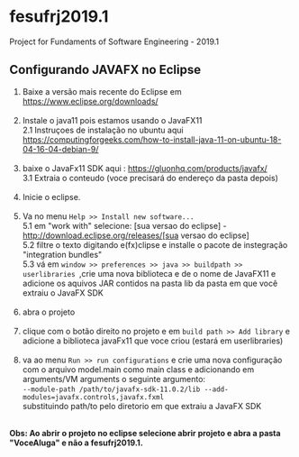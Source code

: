 # fesufrj2019.1
Project for Fundaments of Software Engineering - 2019.1


## Configurando JAVAFX no Eclipse

1. Baixe a versão mais recente do Eclipse em https://www.eclipse.org/downloads/<br><br>
2. Instale o java11 pois estamos usando o JavaFX11 <br>
  2.1 Instruçoes de instalação no ubuntu aqui https://computingforgeeks.com/how-to-install-java-11-on-ubuntu-18-04-16-04-debian-9/<br><br>
3. baixe o JavaFx11 SDK aqui : https://gluonhq.com/products/javafx/<br>
  3.1 Extraia o conteudo (voce precisará do endereço da pasta depois)<br><br>
4. Inicie o eclipse.<br><br>
5. Va no menu ```Help >> Install new software...```<br>
  5.1 em "work with" selecione: [sua versao do eclipse] - http://download.eclipse.org/releases/[sua versao do eclipse] <br>
  5.2 filtre o texto digitando e(fx)clipse e installe o pacote de instegração "integration bundles"<br>
  5.3 vá em ```window >> preferences >> java >> buildpath >> userlibraries ```,crie uma nova biblioteca e de o nome de JavaFX11 e adicione os aquivos JAR contidos na pasta lib da pasta em que você extraiu o JavaFX SDK<br><br>
6. abra o projeto<br><br>
7. clique com o botão direito no projeto e em ```build path >> Add library``` e adicione a biblioteca javaFx11 que voce criou (estará em userlibraries)<br><br>
8. va ao menu ```Run >> run configurations``` e crie uma nova configuração com o arquivo model.main como main class e adicionando em arguments/VM arguments o seguinte argumento:<br>
  ```--module-path /path/to/javafx-sdk-11.0.2/lib --add-modules=javafx.controls,javafx.fxml```<br>
substituindo path/to pelo diretorio em que extraiu a JavaFX SDK<br><br>

**Obs: Ao abrir o projeto no eclipse selecione abrir projeto e abra a pasta "VoceAluga" e não a fesufrj2019.1.**  
